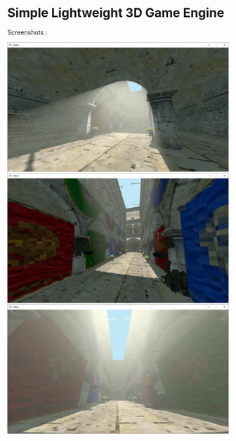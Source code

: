 # Simple Lightweight 3D Game Engine

Screenshots : 

![1](https://github.com/Sl3dge78/Vulkan/blob/main/screenshots/1.png?raw=true)  
![2](https://github.com/Sl3dge78/Vulkan/blob/main/screenshots/2.png?raw=true)  
![3](https://github.com/Sl3dge78/Vulkan/blob/main/screenshots/3.png?raw=true)  
